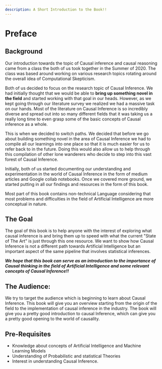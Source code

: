 ```yaml
---
description: A Short Introduction to the Book!!
---
```


# Preface

## **Background**

Our introduction towards the topic of Causal inference and causal reasoning came from a class the both of us took together in the Summer of 2020. The class was based around working on various research topics rotating around the overall idea of Computational Skepticism.

Both of us decided to focus on the research topic of Causal Inference. We had initially thought that we would be able to **bring up something novel in the field** and started working with that goal in our heads. However, as we kept going through our literature survey we realized we had a massive task on our hands. Most of the literature on Causal Inference is so incredibly diverse and spread out into so many different fields that it was taking us a really long time to even grasp some of the basic concepts of Causal inference as a whole.

This is when we decided to switch paths. We decided that before we go about building something novel in the area of Causal Inference we had to compile all our learnings into one place so that it is much easier for us to refer back to in the future. Doing this would also allow us to help through this compilation of other lone wanderers who decide to step into this vast forest of Causal Inference.

Initially, both of us started documenting our understanding and experimentation in the world of Causal Inference in the form of medium articles and Google collab notebooks. Once we covered more ground, we started putting in all our findings and resources in the form of this book.

Most part of this book contains non-technical Language considering that most problems and difficulties in the field of Artificial Intelligence are more conceptual in nature.

## **The Goal**

The goal of this book is to help anyone with the interest of exploring what causal inference is and bring them up to speed with what the current "State of The Art" is just through this one resource. We want to show how Causal Inference is not a different path towards Artificial Intelligence but an important aspect of the same pipeline that involves statistical inferences.

_**We hope that this book can serve as an introduction to the importance of Causal thinking in the field of Artificial Intelligence and some relevant concepts of Causal Inference!!**_

## **The Audience:**

We try to target the audience which is beginning to learn about Causal Inference. This book will give you an overview starting from the origin of the field to the implementation of causal inference in the industry. The book will give you a pretty good introduction to causal Inference, which can give you a pretty good opening to the world of causality.

## **Pre-Requisites**

* Knowledge about concepts of Artificial Intelligence and Machine Learning Models
* Understanding of Probabilistic and statistical Theories
* Interest in understanding Causal Inference.

